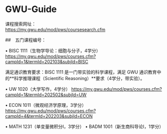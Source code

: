 # GWU-Guide

课程搜索网址：  
https://my.gwu.edu/mod/pws/coursesearch.cfm  

##　五门课程编号：  
  
•  BISC 1111（生物学导论：细胞与分子，4学分）  
https://my.gwu.edu/mod/pws/courses.cfm?campId=1&termId=202103&subjId=BISC  
   
 满足通识教育要求：BISC 1111 是一门带实验的科学课程，满足 GWU 通识教育中的**科学推理课程（Scientific Reasoning）**要求（4学分，带实验）。  

•  UW 1020（大学写作，4学分） 
https://my.gwu.edu/mod/pws/courses.cfm?campId=1&termId=202502&subjId=UW  

•  ECON 1011（微观经济学原理，3学分） 
https://my.gwu.edu/mod/pws/courses.cfm?campId=4&termId=202203&subjId=ECON  

•  MATH 1231（单变量微积分I，3学分） 
•  BADM 1001（新生商科导论I，1学分）

